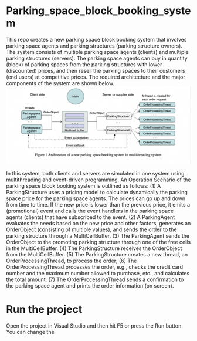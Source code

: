 # Parking_space_block_booking_system
This repo creates a new parking space block booking system that involves parking space agents and parking structures (parking structure owners). The system consists of multiple parking space agents (clients) and multiple parking structures (servers). The parking space agents can buy in quantity (block) of parking spaces from the parking structures with lower (discounted) prices, and then resell the parking spaces
to their customers (end users) at competitive prices. The required architecture and the major components of the system are shown below.
![Architecture of the system](./Parking_space_block_booking_system.png)

In this system, both clients and servers are simulated in one system using multithreading and event-driven programming.
An Operation Scenario of the parking space block booking system is outlined as follows:
(1) A ParkingStructure uses a pricing model to calculate dynamically the parking space price for the parking space agents. The prices can go up and down from time to time. If the new price is lower than the previous price, it emits a (promotional) event and calls the event handlers in the parking space agents (clients) that have subscribed to the event.
(2) A ParkingAgent evaluates the needs based on the new price and other factors, generates an OrderObject (consisting of multiple values), and sends the order to the parking structure through a MultiCellBuffer.
(3) The ParkingAgent sends the OrderObject to the promoting parking structure through one of the free cells in the MultiCellBuffer.
(4) The ParkingStructure receives the OrderObject from the MultiCellBuffer.
(5) The ParkingStructure creates a new thread, an OrderProcessingThread, to process the order;
(6) The OrderProcessingThread processes the order, e.g., checks the credit card number and the maximum number allowed to purchase, etc., and calculates the total amount.
(7) The OrderProcessingThread sends a confirmation to the parking space agent and prints the order information (on screen).

# Run the project
Open the project in Visual Studio and then hit F5 or press the Run button. You can change the 
